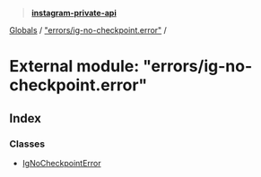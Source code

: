 > **[instagram-private-api](../README.md)**

[Globals](../globals.md) / ["errors/ig-no-checkpoint.error"](_errors_ig_no_checkpoint_error_.md) /

# External module: "errors/ig-no-checkpoint.error"

## Index

### Classes

* [IgNoCheckpointError](../classes/_errors_ig_no_checkpoint_error_.ignocheckpointerror.md)